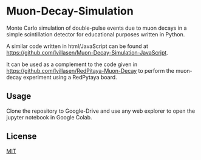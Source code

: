 # Muon-Decay-Simulation
Monte Carlo simulation of double-pulse events due to muon decays in a simple scintillation detector for educational purposes written in Python.

A similar code written in html/JavaScript can be found at https://github.com/lvillasen/Muon-Decay-Simulation-JavaScript.

It can be used as a complement to the code given in https://github.com/lvillasen/RedPitaya-Muon-Decay to perform the muon-decay experiment using a RedPytaya board.

## Usage
Clone the repository to Google-Drive and use any web explorer to open the jupyter notebook in Google Colab.

## License

[MIT](LICENSE)
